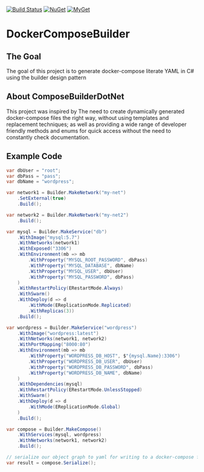 [![Build Status](https://github.com/aviationexam/docker-compose-builder/actions/workflows/build.yml/badge.svg?branch=main)](https://github.com/aviationexam/docker-compose-builder/actions/workflows/build.yml)
[![NuGet](https://img.shields.io/nuget/v/Aviationexam.DockerComposeBuilder.svg?style=flat-square&label=nuget)](https://www.nuget.org/packages/Aviationexam.DockerComposeBuilder/)
[![MyGet](https://img.shields.io/myget/docker-compose-builder/vpre/Aviationexam.DockerComposeBuilder?label=MyGet)](https://www.myget.org/feed/docker-compose-builder/package/nuget/Aviationexam.DockerComposeBuilder)

# DockerComposeBuilder

## The Goal
The goal of this project is to generate docker-compose literate YAML in C# using the builder design pattern

## About ComposeBuilderDotNet
This project was inspired by The need to create dynamically generated docker-compose files the right way,
without using templates and replacement techniques; as well as providing a wide range of developer friendly
methods and enums for quick access without the need to constantly check documentation.

## Example Code

```cs
var dbUser = "root";
var dbPass = "pass";
var dbName = "wordpress";

var network1 = Builder.MakeNetwork("my-net")
    .SetExternal(true)
    .Build();

var network2 = Builder.MakeNetwork("my-net2")
    .Build();

var mysql = Builder.MakeService("db")
    .WithImage("mysql:5.7")
    .WithNetworks(network1)
    .WithExposed("3306")
    .WithEnvironment(mb => mb
        .WithProperty("MYSQL_ROOT_PASSWORD", dbPass)
        .WithProperty("MYSQL_DATABASE", dbName)
        .WithProperty("MYSQL_USER", dbUser)
        .WithProperty("MYSQL_PASSWORD", dbPass)
    )
    .WithRestartPolicy(ERestartMode.Always)
    .WithSwarm()
    .WithDeploy(d => d
        .WithMode(EReplicationMode.Replicated)
        .WithReplicas(3))
    .Build();

var wordpress = Builder.MakeService("wordpress")
    .WithImage("wordpress:latest")
    .WithNetworks(network1, network2)
    .WithPortMapping("8000:80")
    .WithEnvironment(mb => mb
        .WithProperty("WORDPRESS_DB_HOST", $"{mysql.Name}:3306")
        .WithProperty("WORDPRESS_DB_USER", dbUser)
        .WithProperty("WORDPRESS_DB_PASSWORD", dbPass)
        .WithProperty("WORDPRESS_DB_NAME", dbName)
    )
    .WithDependencies(mysql)
    .WithRestartPolicy(ERestartMode.UnlessStopped)
    .WithSwarm()
    .WithDeploy(d => d
        .WithMode(EReplicationMode.Global)
    )
    .Build();

var compose = Builder.MakeCompose()
    .WithServices(mysql, wordpress)
    .WithNetworks(network1, network2)
    .Build();

// serialize our object graph to yaml for writing to a docker-compose file
var result = compose.Serialize();

```
